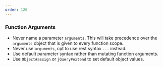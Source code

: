 ```yaml
---
order: 120
---
```


### Function Arguments

* Never name a parameter `arguments`. This will take precedence over the `arguments` object that is given to every function scope.
* Never use `arguments`, opt to use rest syntax `...` instead.
* Use default parameter syntax rather than mutating function arguments.
* Use `Object#assign` or `jQuery#extend` to set default object values.